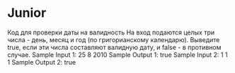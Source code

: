 # Junior
Код для проверки даты на валидность
На вход подаются целых три числа - день, месяц и год (по григорианскому календарю). Выведите true, если эти числа составляют валидную дату, и false - в противном случае.
Sample Input 1:
25 8 2010
Sample Output 1:
true
Sample Input 2:
1 1 1
Sample Output 2:
true

